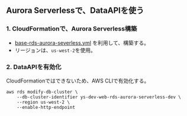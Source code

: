 ## Aurora Serverlessで、DataAPIを使う
### 1. CloudFormationで、Aurora Serverless構築
* [base-rds-aurora-severless.yml](../base-rds-aurora-severless.yml) を利用して、構築する。
* リージョンは、`us-west-2`を使用。

### 2. DataAPIを有効化
CloudFormationではできないため、AWS CLIで有効化する。
```
aws rds modify-db-cluster \
    --db-cluster-identifier ys-dev-web-rds-aurora-serverless-dev \
    --region us-west-2 \
    --enable-http-endpoint
```